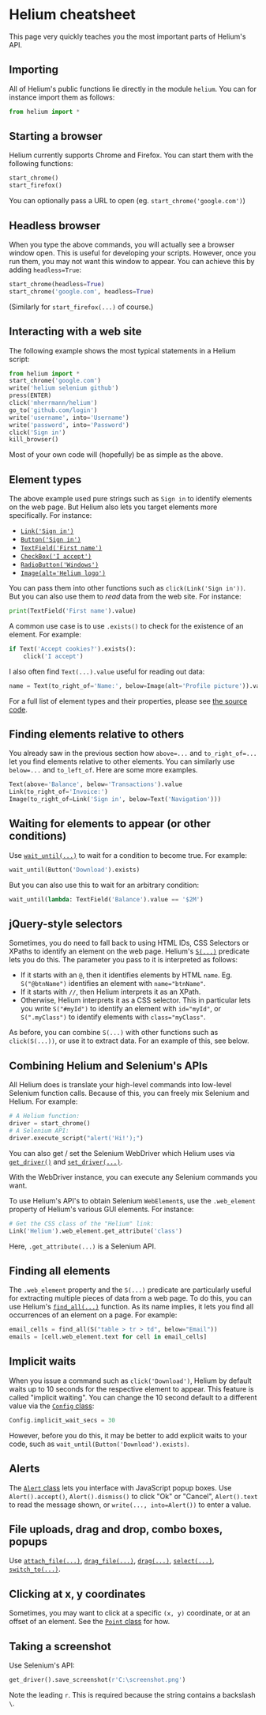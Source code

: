 # Helium cheatsheet

This page very quickly teaches you the most important parts of Helium's API.

## Importing

All of Helium's public functions lie directly in the module `helium`.
You can for instance import them as follows:

```python
from helium import *
```

## Starting a browser

Helium currently supports Chrome and Firefox. You can start them with the
following functions:

```python
start_chrome()
start_firefox()
```

You can optionally pass a URL to open (eg. `start_chrome('google.com')`)

## Headless browser

When you type the above commands, you will actually see a browser window open.
This is useful for developing your scripts. However, once you run them, you may
not want this window to appear. You can achieve this by adding `headless=True`:

```python
start_chrome(headless=True)
start_chrome('google.com', headless=True)
```

(Similarly for `start_firefox(...)` of course.)

## Interacting with a web site

The following example shows the most typical statements in a Helium script:

```python
from helium import *
start_chrome('google.com')
write('helium selenium github')
press(ENTER)
click('mherrmann/helium')
go_to('github.com/login')
write('username', into='Username')
write('password', into='Password')
click('Sign in')
kill_browser()
```

Most of your own code will (hopefully) be as simple as the above.

## Element types

The above example used pure strings such as `Sign in` to identify elements on
the web page. But Helium also lets you target elements more specifically.
For instance:

 * [`Link('Sign in')`](https://github.com/mherrmann/helium/blob/0667ddb9be531367a0d707ad8f5fcfb75c528521/helium/__init__.py#L643)
 * [`Button('Sign in')`](https://github.com/mherrmann/helium/blob/0667ddb9be531367a0d707ad8f5fcfb75c528521/helium/__init__.py#L706)
 * [`TextField('First name')`](https://github.com/mherrmann/helium/blob/0667ddb9be531367a0d707ad8f5fcfb75c528521/helium/__init__.py#L768)
 * [`CheckBox('I accept')`](https://github.com/mherrmann/helium/blob/0667ddb9be531367a0d707ad8f5fcfb75c528521/helium/__init__.py#L867)
 * [`RadioButton('Windows')`](https://github.com/mherrmann/helium/blob/0667ddb9be531367a0d707ad8f5fcfb75c528521/helium/__init__.py#L907)
 * [`Image(alt='Helium logo')`](https://github.com/mherrmann/helium/blob/0667ddb9be531367a0d707ad8f5fcfb75c528521/helium/__init__.py#L739)

You can pass them into other functions such as `click(Link('Sign in'))`.
But you can also use them to _read_ data from the web site. For instance:

```python
print(TextField('First name').value)
```

A common use case is to use `.exists()` to check for the existence of an
element. For example:

```python
if Text('Accept cookies?').exists():
    click('I accept')
```

I also often find `Text(...).value` useful for reading out data:

```python
name = Text(to_right_of='Name:', below=Image(alt='Profile picture')).value
```

For a full list of element types and their properties, please see
[the source code](https://github.com/mherrmann/helium/blob/0667ddb9be531367a0d707ad8f5fcfb75c528521/helium/__init__.py#L470-L1008).

## Finding elements relative to others

You already saw in the previous section how `above=...` and `to_right_of=...`
let you find elements relative to other elements. You can similarly use
`below=...` and `to_left_of`. Here are some more examples.

```python
Text(above='Balance', below='Transactions').value
Link(to_right_of='Invoice:')
Image(to_right_of=Link('Sign in', below=Text('Navigation')))
```

## Waiting for elements to appear (or other conditions)

Use
[`wait_until(...)`](https://github.com/mherrmann/helium/blob/0667ddb9be531367a0d707ad8f5fcfb75c528521/helium/__init__.py#L410)
to wait for a condition to become true. For example:

```python
wait_until(Button('Download').exists)
```

But you can also use this to wait for an arbitrary condition:

```python
wait_until(lambda: TextField('Balance').value == '$2M')
```

## jQuery-style selectors

Sometimes, you do need to fall back to using HTML IDs, CSS Selectors or XPaths
to identify an element on the web page. Helium's
[`S(...)`](https://github.com/mherrmann/helium/blob/0667ddb9be531367a0d707ad8f5fcfb75c528521/helium/__init__.py#L568)
predicate lets you do this. The parameter you pass to it is interpreted as
follows:

* If it starts with an ``@``, then it identifies elements by HTML ``name``.
  Eg. ``S("@btnName")`` identifies an element with ``name="btnName"``.
* If it starts with ``//``, then Helium interprets it as an XPath.
* Otherwise, Helium interprets it as a CSS selector. This in particular
  lets you write ``S("#myId")`` to identify an element with ``id="myId"``,
  or ``S(".myClass")`` to identify elements with ``class="myClass"``.

As before, you can combine `S(...)` with other functions such as
`click(S(...))`, or use it to extract data. For an example of this, see
below.

## Combining Helium and Selenium's APIs

All Helium does is translate your high-level commands into low-level Selenium
function calls. Because of this, you can freely mix Selenium and Helium. For
example:

```python
# A Helium function:
driver = start_chrome()
# A Selenium API:
driver.execute_script("alert('Hi!');")
```

You can also get / set the Selenium WebDriver which Helium uses via
[`get_driver()`](https://github.com/mherrmann/helium/blob/0667ddb9be531367a0d707ad8f5fcfb75c528521/helium/__init__.py#L104)
and
[`set_driver(...)`](https://github.com/mherrmann/helium/blob/0667ddb9be531367a0d707ad8f5fcfb75c528521/helium/__init__.py#L97).

With the WebDriver instance, you can execute any Selenium commands you want.

To use Helium's API's to obtain Selenium `WebElement`s, use the `.web_element`
property of Helium's various GUI elements. For instance:

```python
# Get the CSS class of the "Helium" link:
Link('Helium').web_element.get_attribute('class')
```

Here, `.get_attribute(...)` is a Selenium API.


## Finding all elements

The `.web_element` property and the `S(...)` predicate are particularly useful
for extracting multiple pieces of data from a web page. To do this, you can use
Helium's [`find_all(...)`](https://github.com/mherrmann/helium/blob/0667ddb9be531367a0d707ad8f5fcfb75c528521/helium/__init__.py#L281) function.
As its name implies, it lets you find all occurrences of an element on a page.
For example:

```python
email_cells = find_all(S("table > tr > td", below="Email"))
emails = [cell.web_element.text for cell in email_cells]
```

## Implicit waits

When you issue a command such as `click('Download')`, Helium by default waits
up to 10 seconds for the respective element to appear. This feature is called
"implicit waiting". You can change the 10 second default to a different value
via the
[`Config` class](https://github.com/mherrmann/helium/blob/0667ddb9be531367a0d707ad8f5fcfb75c528521/helium/__init__.py#L437):

```python
Config.implicit_wait_secs = 30
```

However, before you do this, it may be better to add explicit waits to your
code, such as `wait_until(Button('Download').exists)`.

## Alerts

The
[`Alert` class](https://github.com/mherrmann/helium/blob/0667ddb9be531367a0d707ad8f5fcfb75c528521/helium/__init__.py#L970)
lets you interface with JavaScript popup boxes. Use `Alert().accept()`,
`Alert().dismiss()` to click "Ok" or "Cancel", `Alert().text` to read the
message shown, or `write(..., into=Alert())` to enter a value.

## File uploads, drag and drop, combo boxes, popups

Use
[`attach_file(...)`](https://github.com/mherrmann/helium/blob/0667ddb9be531367a0d707ad8f5fcfb75c528521/helium/__init__.py#L388),
[`drag_file(...)`](https://github.com/mherrmann/helium/blob/0667ddb9be531367a0d707ad8f5fcfb75c528521/helium/__init__.py#L375),
[`drag(...)`](https://github.com/mherrmann/helium/blob/0667ddb9be531367a0d707ad8f5fcfb75c528521/helium/__init__.py#L252),
[`select(...)`](https://github.com/mherrmann/helium/blob/0667ddb9be531367a0d707ad8f5fcfb75c528521/helium/__init__.py#L362),
[`switch_to(...)`](https://github.com/mherrmann/helium/blob/0667ddb9be531367a0d707ad8f5fcfb75c528521/helium/__init__.py#L1057).

## Clicking at x, y coordinates

Sometimes, you may want to click at a specific `(x, y)` coordinate, or at an
offset of an element. See the
[`Point` class](https://github.com/mherrmann/helium/blob/0667ddb9be531367a0d707ad8f5fcfb75c528521/helium/__init__.py#L1010)
for how.

## Taking a screenshot

Use Selenium's API:

```python
get_driver().save_screenshot(r'C:\screenshot.png')
```

Note the leading `r`. This is required because the string contains a backslash
`\`.
